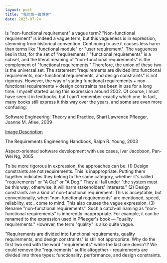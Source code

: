 ```yaml
---
layout: post
title: "我的第一篇博客"
date: 2023-07-24
---
```

Is "non-functional requirement" a vague term?
"Non-functional requirement" is indeed a vague term, but this vagueness is in expression, stemming from historical convention. Continuing to use it causes less harm than terms like "functional module" or "user requirement".
The vagueness lies in that, for the set of "requirements," "functional requirements" is a subset, and the literal meaning of "non-functional requirements" is the complement of "functional requirements." Therefore, the union of these two is the universal set. The statement "requirements are divided into functional requirements, non-functional requirements, and design constraints" is not rigorous.
However, the way of stating functional requirements + non-functional requirements + design constraints has been in use for a long time. I myself started using this expression around 2002. Of course, I must have seen it in textbooks, but I can't remember exactly which one. In fact, many books still express it this way over the years, and some are even more confusing: 
 
Software Engineering: Theory and Practice, Shari Lawrence Pfleeger, Joanne M. Atlee, 2009

[Image Description](notfun.png)
 
The Requirements Engineering Handbook, Ralph R. Young, 2003

 
Aspect-oriented software development with use cases, Ivar Jacobson, Pan-Wei Ng, 2005

To be more rigorous in expression, the approaches can be:
(1) Design constraints are not requirements. This is inappropriate. Putting them together indicates they belong to the same category, whether it's called "requirements" or "A Cat" or "A Dog." They all fall under "the system must be this way; otherwise, it will harm stakeholders' interests."
(2) Design constraints are a kind of non-functional requirement. This is acceptable, but conventionally, when "non-functional requirements" are mentioned, speed, reliability, etc., come to mind. This also causes the vague expression.
(3) Rename "non-functional requirements". Such a catch-all naming as "non-functional requirements" is inherently inappropriate. For example, it can be renamed to the expression used in Pfleeger's book  — "quality requirements." However, the term "quality" is also quite vague.

"Requirements are divided into functional requirements, quality requirements, and design constraints" is still not appropriate. Why do the first two end with the word "requirements" while the last one doesn't? We could remove the "requirements" suffix altogether - requirements are divided into three types: functionality, performance, and design constraints.

